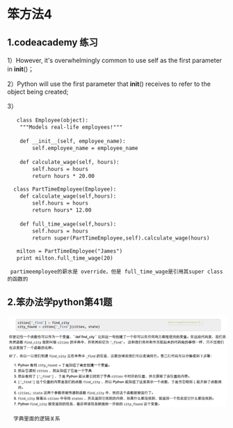 # 笨方法4

## 1.codeacademy 练习

1）However, it's overwhelmingly common to use self as the first parameter in **init**\(\)；

2）Python will use the first parameter that **init**\(\) receives to refer to the object being created;

3）

```
   class Employee(object):
    """Models real-life employees!"""

    def __init__(self, employee_name):
        self.employee_name = employee_name

    def calculate_wage(self, hours):
        self.hours = hours
        return hours * 20.00
```

```
  class PartTimeEmployee(Employee):
    def calculate_wage(self,hours):
        self.hours = hours
        return hours* 12.00

    def full_time_wage(self,hours):
        self.hours = hours
        return super(PartTimeEmployee,self).calculate_wage(hours)
```

```
   milton = PartTimeEmployee("James")
   print milton.full_time_wage(20)
```

```
 partimeemployee的薪水是 override，但是 full_time_wage是引用其super class的函数的
```

## 2.笨办法学python第41题

![](/assets/2.png)

      字典里面的逻辑关系



